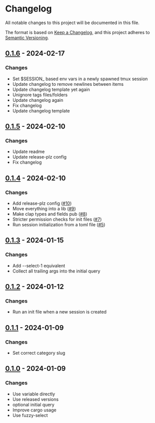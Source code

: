 # Changelog
All notable changes to this project will be documented in this file.

The format is based on [Keep a Changelog](https://keepachangelog.com/en/1.0.0/),
and this project adheres to [Semantic Versioning](https://semver.org/spec/v2.0.0.html).

## [0.1.6](https://github.com/knutwalker/sessionizer/compare/0.1.5...0.1.6) - 2024-02-17

### Changes

- Set $SESSION_ based env vars in a newly spawned tmux session
- Update changelog to remove newlines between items
- Update changelog template yet again
- Unignore tags files/folders
- Update changelog again
- Fix changelog
- Update changelog template

## [0.1.5](https://github.com/knutwalker/sessionizer/compare/0.1.4...0.1.5) - 2024-02-10

### Changes

- Update readme
- Update release-plz config
- Fix changelog

## [0.1.4](https://github.com/knutwalker/sessionizer/compare/0.1.3...0.1.4) - 2024-02-10

### Changes

- Add release-plz config ([#10](https://github.com/knutwalker/sessionizer/pull/10))
- Move everything into a lib ([#9](https://github.com/knutwalker/sessionizer/pull/9))
- Make clap types and fields pub ([#8](https://github.com/knutwalker/sessionizer/pull/8))
- Stricter permission checks for init files ([#7](https://github.com/knutwalker/sessionizer/pull/7))
- Run session initialization from a toml file ([#5](https://github.com/knutwalker/sessionizer/pull/5))

## [0.1.3](https://github.com/knutwalker/sessionizer/compare/v0.1.2...v0.1.3) - 2024-01-15

### Changes

- Add --select-1 equivalent
- Collect all trailing args into the initial query

## [0.1.2](https://github.com/knutwalker/sessionizer/compare/v0.1.1...v0.1.2) - 2024-01-12

### Changes

- Run an init file when a new session is created

## [0.1.1](https://github.com/knutwalker/sessionizer/compare/v0.1.0...v0.1.1) - 2024-01-09

### Changes

- Set correct category slug

## [0.1.0](https://github.com/knutwalker/sessionizer/releases/tag/v0.1.0) - 2024-01-09

### Changes

- Use variable directly
- Use released versions
- optional initial query
- Improve cargo usage
- Use fuzzy-select
